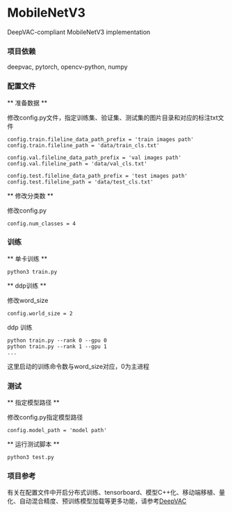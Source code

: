 # MobileNetV3
DeepVAC-compliant MobileNetV3 implementation

### 项目依赖

deepvac, pytorch, opencv-python, numpy

### 配置文件

** 准备数据 **

修改config.py文件，指定训练集、验证集、测试集的图片目录和对应的标注txt文件

```
config.train.fileline_data_path_prefix = 'train images path'
config.train.fileline_path = 'data/train_cls.txt'

config.val.fileline_data_path_prefix = 'val images path'
config.val.fileline_path = 'data/val_cls.txt'

config.test.fileline_data_path_prefix = 'test images path'
config.test.fileline_path = 'data/test_cls.txt'
```

** 修改分类数 **

修改config.py

```
config.num_classes = 4
```

### 训练

** 单卡训练 **

```
python3 train.py
```

** ddp训练 **

修改word_size

```
config.world_size = 2

```
ddp 训练

```
python train.py --rank 0 --gpu 0
python train.py --rank 1 --gpu 1
...
```
这里启动的训练命令数与word_size对应，0为主进程

### 测试

** 指定模型路径 **

修改config.py指定模型路径

```
config.model_path = 'model path'
```

** 运行测试脚本 **

```
python3 test.py
```

### 项目参考

有关在配置文件中开启分布式训练、tensorboard、模型C++化、移动端移植、量化、自动混合精度、预训练模型加载等更多功能，请参考[DeepVAC](https://github.com/DeepVAC/deepvac)
